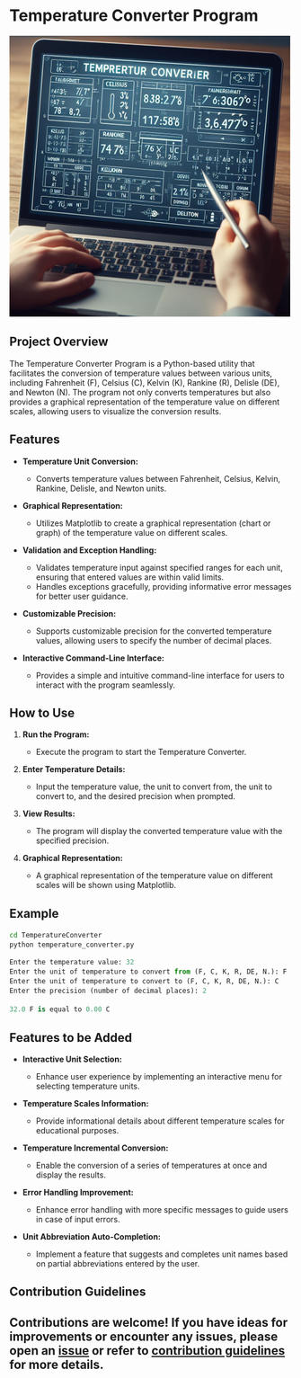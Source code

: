 # Temperature Converter Program

![temperature converter](../../assets/images/readme_images/temperature_converter.png)

## Project Overview

The Temperature Converter Program is a Python-based utility that facilitates the conversion of temperature values between various units, including Fahrenheit (F), Celsius (C), Kelvin (K), Rankine (R), Delisle (DE), and Newton (N). The program not only converts temperatures but also provides a graphical representation of the temperature value on different scales, allowing users to visualize the conversion results.

## Features

- **Temperature Unit Conversion:**

  - Converts temperature values between Fahrenheit, Celsius, Kelvin, Rankine, Delisle, and Newton units.

- **Graphical Representation:**

  - Utilizes Matplotlib to create a graphical representation (chart or graph) of the temperature value on different scales.

- **Validation and Exception Handling:**

  - Validates temperature input against specified ranges for each unit, ensuring that entered values are within valid limits.
  - Handles exceptions gracefully, providing informative error messages for better user guidance.

- **Customizable Precision:**

  - Supports customizable precision for the converted temperature values, allowing users to specify the number of decimal places.

- **Interactive Command-Line Interface:**
  - Provides a simple and intuitive command-line interface for users to interact with the program seamlessly.

## How to Use

1. **Run the Program:**

   - Execute the program to start the Temperature Converter.

2. **Enter Temperature Details:**

   - Input the temperature value, the unit to convert from, the unit to convert to, and the desired precision when prompted.

3. **View Results:**

   - The program will display the converted temperature value with the specified precision.

4. **Graphical Representation:**
   - A graphical representation of the temperature value on different scales will be shown using Matplotlib.

## Example

```bash
cd TemperatureConverter
python temperature_converter.py
```

```python
Enter the temperature value: 32
Enter the unit of temperature to convert from (F, C, K, R, DE, N.): F
Enter the unit of temperature to convert to (F, C, K, R, DE, N.): C
Enter the precision (number of decimal places): 2

32.0 F is equal to 0.00 C
```

## Features to be Added

- **Interactive Unit Selection:**

  - Enhance user experience by implementing an interactive menu for selecting temperature units.

- **Temperature Scales Information:**

  - Provide informational details about different temperature scales for educational purposes.

- **Temperature Incremental Conversion:**

  - Enable the conversion of a series of temperatures at once and display the results.

- **Error Handling Improvement:**

  - Enhance error handling with more specific messages to guide users in case of input errors.

- **Unit Abbreviation Auto-Completion:**

  - Implement a feature that suggests and completes unit names based on partial abbreviations entered by the user.

## Contribution Guidelines

## Contributions are welcome! If you have ideas for improvements or encounter any issues, please open an [issue](https://github.com/vrm-piyush/Python-Projects/issues/new/choose) or refer to [contribution guidelines](../../CONTRIBUTING.md) for more details.
